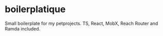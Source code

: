 # boilerplatique

Small boilerplate for my petprojects.
TS, React, MobX, Reach Router and Ramda included.
